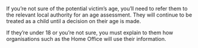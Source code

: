 If you’re not sure of the potential victim’s age, you’ll need to refer them to the relevant local authority for an age assessment. They will continue to be treated as a child until a decision on their age is made.

If they’re under 18 or you’re not sure, you must explain to them how organisations such as the Home Office will use their information.
